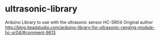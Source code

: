 ultrasonic-library
==================

Arduino Library to use with the ultrasonic sensor HC-SR04
Original author
http://blog.iteadstudio.com/arduino-library-for-ultrasonic-ranging-module-hc-sr04/#comment-9613
